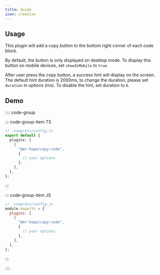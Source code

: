 ```yaml
---
title: Guide
icon: creative
---
```


## Usage

This plugin will add a copy button to the bottom right corner of each code block.

By default, the button is only displayed on desktop mode. To display this button on mobile devices, set `showInMobile` to `true`.

After user press the copy button, a success hint will display on the screen. The default hint duration is 2000ms, to change the duration, please set `duration` in options (ms). To disable the hint, set duration to `0`.

## Demo

:::: code-group

::: code-group-item TS

```ts
// .vuepress/config.ts
export default {
  plugins: [
    [
      "@mr-hope/copy-code",
      {
        // your options
      },
    ],
  ],
};
```

:::

::: code-group-item JS

```js
// .vuepress/config.js
module.exports = {
  plugins: [
    [
      "@mr-hope/copy-code",
      {
        // your options
      },
    ],
  ],
};
```

:::

::::
